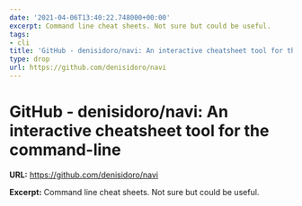 ```yaml
---
date: '2021-04-06T13:40:22.748000+00:00'
excerpt: Command line cheat sheets. Not sure but could be useful.
tags:
- cli
title: 'GitHub - denisidoro/navi: An interactive cheatsheet tool for the command-line'
type: drop
url: https://github.com/denisidoro/navi
---
```


# GitHub - denisidoro/navi: An interactive cheatsheet tool for the command-line

**URL:** https://github.com/denisidoro/navi

**Excerpt:** Command line cheat sheets. Not sure but could be useful.
